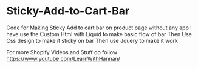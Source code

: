 # Sticky-Add-to-Cart-Bar
Code for Making Sticky Add to cart bar on product page without any app
I have use the Custom Html with Liquid to make basic flow of bar
Then Use Css design to make it sticky on bar
Then use Jquery to make it work

For more Shopify Videos and Stuff do follow
https://www.youtube.com/LearnWithHannan/
